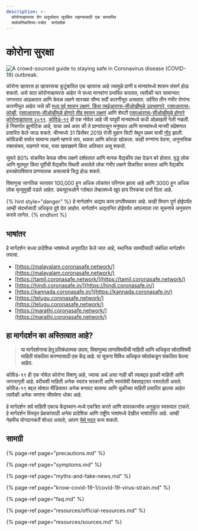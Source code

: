 ```yaml
---
description: >-
  कोरोनाव्हायरस रोग प्रादुर्भावात सुरक्षित राहण्यासाठी एक सत्यापित
  सार्वजनिकरित्या-स्त्रोत  मार्गदर्शक
---
```


# कोरोना सुरक्षा

![A crowd-sourced guide to staying safe in Coronavirus disease \(COVID-19\) outbreak.](.gitbook/assets/coronasafe-logo.png)

कोरोना व्हायरस हा व्हायरसचा कुटूंबातिल एक व्हायरस आहे ज्यामुळे प्राणी व मानवांमध्ये श्वसन संसर्ग होऊ शकतो. असे सात कोरोनाव्हायरस आहेत जे सध्या मानवांना प्रभावित करतात, त्यापैकी चार सामान्यत: जगभरात आढळतात आणि केवळ लक्षणे सारख्या सौम्य सर्दी कारणीभूत असतात. उर्वरित तीन गंभीर रोगांना कारणीभूत आहेत जसे की [मध्य पूर्व श्वसन लक्षणं, किंवा एमईआरएस-सीओव्हीमुळे उद्भवणारे, एसएआरएस-कोव्ही](https://www.who.int/emergencies/mers-cov/en/), [ एसएआरएस-सीओव्हीमुळे होणारे तीव्र श्वसन लक्षणं](https://www.who.int/csr/sars/en/) आणि शेवटी [एसएआरएस-सीओव्हीमुळे होणारे कोरोनाव्हायरस २०१९](https://www.cdc.gov/coronavirus/2019-ncov/index.html). [कोविड-१९](https://www.who.int/emergencies/diseases/novel-coronavirus-2019) ही एक नोवेल आहे जी यापूर्वी मानवांमध्ये कधी ओळखली गेली नव्हती. हे निसर्गात झुनोटिक आहे, याचा अर्थ असा की ते प्राण्यांपासून मनुष्यात आणि मानवांमध्ये मानवी संप्रेषणात प्रसारित केले जाऊ शकते. चीनमध्ये 31 डिसेंबर 2019 रोजी वुहान सिटी येथून प्रथम याची [नोंद](https://www.who.int/csr/don/05-january-2020-pneumonia-of-unkown-cause-china/en/) झाली. कोविडची सर्वात सामान्य लक्षणे म्हणजे ताप, थकवा आणि कोरडा खोकला. काही रुग्णांना वेदना, अनुनासिक रक्तसंचय, वाहणारे नाक, घसा खवखवणे किंवा अतिसार असू शकतो.

सुमारे 80% संक्रमित केवळ सौम्य लक्षणे दर्शवतात आणि मानक वैद्यकीय लक्ष देऊन बरे होतात. वृद्ध लोक आणि मूलभूत किंवा पूर्वीची वैद्यकीय स्थिती असलेले लोक गंभीर लक्षणे विकसित करतात आणि वैद्यकीय हस्तक्षेपाशिवाय प्राणघातक असल्याचे सिद्ध होऊ शकते.

विषाणूचा जागतिक स्तरावर 100,000 हून अधिक लोकांवर परिणाम झाला आहे आणि 3000 हून अधिक लोक मृत्यूमुखी पडले आहेत. डब्ल्यूएचओने ग्लोबल लेव्हलमध्ये खूप हाय रिस्कचा दर्जा दिला आहे.

{% hint style="danger" %}
हे मार्गदर्शन अद्याप काम प्रगतीपथावर आहे. काही विभाग पूर्ण होईपर्यंत आम्ही संदर्भासाठी अधिकृत दुवे देत आहोत. मार्गदर्शन अद्यतनित होईपर्यंत आपल्याला त्या सूचनांचे अनुसरण करावे लागेल.
{% endhint %}

## भाषांतर

हे मार्गदर्शन सध्या प्रादेशिक भाषांमध्ये अनुवादित केले जात आहे, स्थानिक सामग्रीसाठी संबंधित मार्गदर्शन तपासा.

* [https://malayalam.coronasafe.network/](https://malayalam.coronasafe.network/)
* [https://tamil.coronasafe.network/](https://tamil.coronasafe.network/)
* [https://hindi.coronasafe.in/](https://hindi.coronasafe.in/)
* [https://kannada.coronasafe.in/](https://kannada.coronasafe.in/)
* [https://telugu.coronasafe.network/](https://telugu.coronasafe.network/)
* [https://marathi.coronasafe.network/](https://marathi.coronasafe.network/)

## हा मार्गदर्शन का अस्तित्वात आहे?

> **या मार्गदर्शनाचा हेतू प्रतिबंधात्मक उपाय, विषाणूच्या ताणाविषयीची माहिती आणि अधिकृत स्रोतांविषयी माहिती संकलित करण्यासाठी एक केंद्र आहे. या सूचना विविध अधिकृत स्रोतांकडून संकलित केल्या आहेत.**

कोविड-१९ ही एक नोवेल कोरोना विषाणू आहे, ज्याचा अर्थ असा नाही की त्याबद्दल इतकी माहिती आणि जनजागृती आहे. बरीचशी माहिती अनेक स्वतंत्र सरकारी आणि स्वयंसेवी वेबसाइटवर पसरलेली असते. कोविड-१९ बद्दल सोशल मीडियावर अनेक बनावट बातम्या आणि चुकीच्या माहिती प्रसारित झाल्या आहेत त्यापैकी अनेक जणांना जीवघेणा धोका आहे.

हे मार्गदर्शन सर्व माहिती एकाच केंद्रस्थान-मध्ये एकत्रित करते आणि वापरकर्त्यास अनुकूल स्वरूपात टाकते. हे मार्गदर्शन विस्तृत प्रेक्षकांसाठी अनेक प्रादेशिक आणि राष्ट्रीय भाषांमध्ये देखील भाषांतरित आहे. आम्ही नेहमीच योगदानकर्ते शोधत असतो, आपण [येथे मदत](https://www.coronasafe.in/contribute) करू शकतो.

## **सामग्री**

{% page-ref page="precautions.md" %}

{% page-ref page="symptoms.md" %}

{% page-ref page="myths-and-fake-news.md" %}

{% page-ref page="know-covid-19-1/covid-19-virus-strain.md" %}

{% page-ref page="faq.md" %}

{% page-ref page="resources/official-resources.md" %}

{% page-ref page="resources/sources.md" %}

